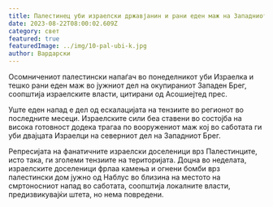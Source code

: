 ```yaml
---
title: Палестинец уби израелски државјанин и рани еден маж на Западниот Брег
date: 2023-08-22T08:00:02.609Z
category: свет
featured: true
featuredImage: ../img/10-pal-ubi-k.jpg
author: Вардарски
---
```

Осомничениот палестински напаѓач во понеделникот уби Израелка и тешко рани еден маж во јужниот дел на окупираниот Западен Брег, соопштија израелските власти, цитирани од Асошиејтед прес.

Уште еден напад е дел од ескалацијата на тензиите во регионот во последните месеци. Израелските сили беа ставени во состојба на висока готовност додека трагаа по вооружениот маж кој во саботата ги уби двајцата Израелци на северниот дел на Западниот Брег.

Репресијата на фанатичните израелски доселеници врз Палестинците, исто така, ги зголеми тензиите на територијата. Доцна во неделата, израелските доселеници фрлаа камења и огнени бомби врз палестински дом јужно од Наблус во близина на местото на смртоносниот напад во саботата, соопштија локалните власти, предизвикувајќи штета, но нема повредени.
